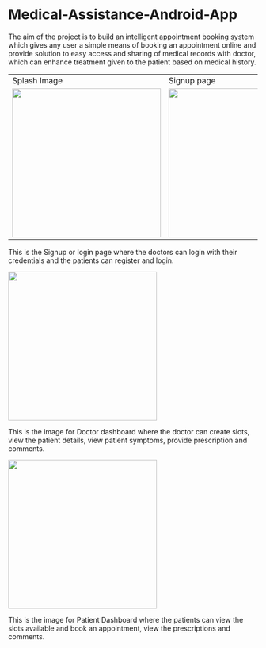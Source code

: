 # Medical-Assistance-Android-App
The aim of the project is to build an intelligent appointment booking system which gives any user a simple means of booking an appointment online and provide solution to easy access and sharing of medical records with doctor, which can enhance treatment given to the patient based on medical history.

<table>
  <tr>
    <td>Splash Image</td>
    <td>Signup page</td>
    <td>Patient Registration Page</td>
  </tr>
  <tr>
    <td><img src="https://user-images.githubusercontent.com/66821281/128492630-8d4e486d-1cdb-4f7f-9956-a78788bfb142.png" width="300"></td>     
    <td><img src="https://user-images.githubusercontent.com/58900339/150641793-4ae754b0-c254-41d9-9736-fd4962317867.png" width="300"></td>
    <td><img src="https://user-images.githubusercontent.com/58900339/150641946-cffeec14-6af1-4476-8f27-eb21e3401086.PNG" width="300"></td>
  </tr>
</table>
  




This is the Signup or login page where the doctors can login with their credentials and the patients can register and login.




<img src="https://user-images.githubusercontent.com/66821281/128492754-6eb952e4-e261-4960-aa7f-cd363ff3ffc7.png" width="300">

This is the image for Doctor dashboard where the doctor can create slots, view the patient details, view patient symptoms, provide prescription and comments.

<img src="https://user-images.githubusercontent.com/66821281/128492786-7455349f-079c-4266-bd13-ecd3a91cdb43.png" width="300">

This is the image for Patient Dashboard where the patients can view the slots available and book an appointment, view the prescriptions and comments.
